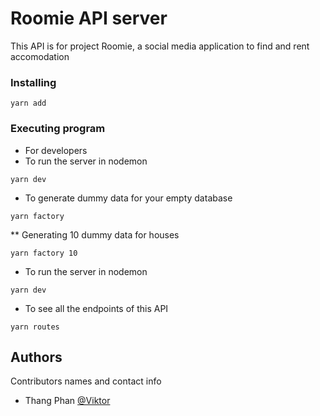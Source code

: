 # Roomie API server

This API is for project Roomie, a social media application to find and rent accomodation


### Installing
```
yarn add
```
### Executing program

* For developers
* To run the server in nodemon
```
yarn dev
```
* To generate dummy data for your empty database
```
yarn factory
```
** Generating 10 dummy data for houses
```
yarn factory 10
```
* To run the server in nodemon
```
yarn dev
```
* To see all the endpoints of this API
```
yarn routes
```



## Authors

Contributors names and contact info

* Thang Phan 
[@Viktor](https://github.com/viktor-phan/)
